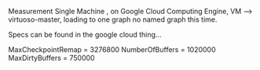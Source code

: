 Measurement Single Machine , on Google Cloud Computing Engine, VM --> virtuoso-master, loading to one graph no named graph this time.

Specs can be found in the google cloud thing...

MaxCheckpointRemap = 3276800
NumberOfBuffers          = 1020000
MaxDirtyBuffers          = 750000